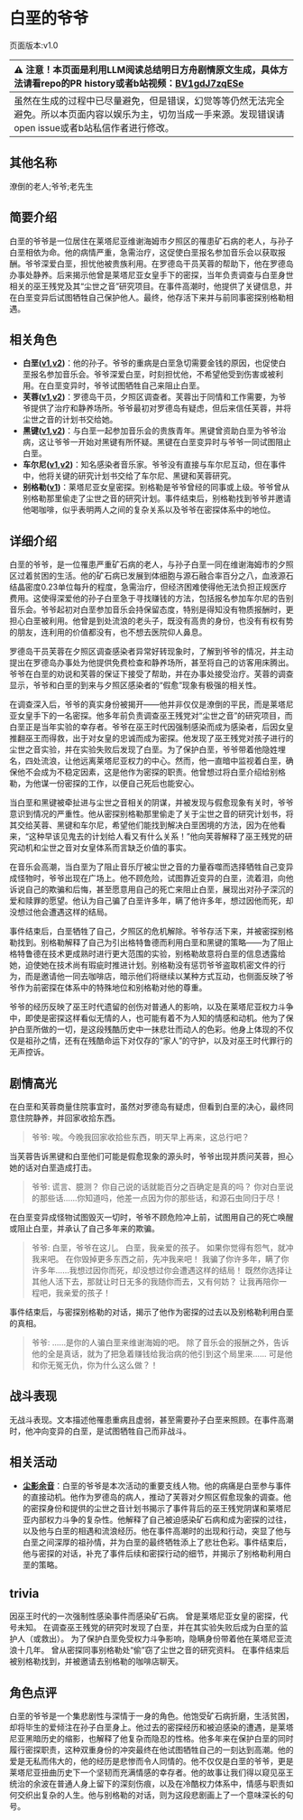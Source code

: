 # 白垩的爷爷
页面版本:v1.0
 

| :warning: 注意！本页面是利用LLM阅读总结明日方舟剧情原文生成，具体方法请看repo的PR history或者b站视频：[BV1gdJ7zqESe](https://www.bilibili.com/video/BV1gdJ7zqESe/)         |
|:----------------------------|
| 虽然在生成的过程中已尽量避免，但是错误，幻觉等等仍然无法完全避免。所以本页面内容以娱乐为主，切勿当成一手来源。发现错误请open issue或者b站私信作者进行修改。|



## 其他名称
潦倒的老人;爷爷;老先生
## 简要介绍
白垩的爷爷是一位居住在莱塔尼亚维谢海姆市夕照区的罹患矿石病的老人，与孙子白垩相依为命。他的病情严重，急需治疗，这促使白垩报名参加音乐会以获取报酬。爷爷深爱白垩，担忧他被贵族利用。在罗德岛干员芙蓉的帮助下，他在罗德岛办事处静养。后来揭示他曾是莱塔尼亚女皇手下的密探，当年负责调查与白垩身世相关的巫王残党及其“尘世之音”研究项目。在事件高潮时，他提供了关键信息，并在白垩变异后试图牺牲自己保护他人。最终，他存活下来并与前同事密探别格勒相遇。
## 相关角色
-   **白垩([v1](extended_char_bai_e.md),[v2](../char_v3/extended_char_bai_e.md))**：他的孙子。爷爷的重病是白垩急切需要金钱的原因，也促使白垩报名参加音乐会。爷爷深爱白垩，时刻担忧他，不希望他受到伤害或被利用。在白垩变异时，爷爷试图牺牲自己来阻止白垩。
-   **芙蓉([v1](char_120_hibisc.md),[v2](../char_v3/char_120_hibisc.md))**：罗德岛干员，夕照区调查者。芙蓉出于同情和工作需要，为爷爷提供了治疗和静养场所。爷爷最初对罗德岛有疑虑，但后来信任芙蓉，并将尘世之音的计划书交给她。
-   **黑键([v1](char_4046_ebnhlz.md),[v2](../char_v3/char_4046_ebnhlz.md))**：与白垩一起参加音乐会的贵族青年。黑键曾资助白垩为爷爷治病，这让爷爷一开始对黑键有所怀疑。黑键在白垩变异时与爷爷一同试图阻止白垩。
-   **车尔尼([v1](char_4047_pianst.md),[v2](../char_v3/char_4047_pianst.md))**：知名感染者音乐家。爷爷没有直接与车尔尼互动，但在事件中，他将关键的研究计划书交给了车尔尼、黑键和芙蓉研究。
-   **别格勒([v1](extended_char_bie_ge_lei.md))**：莱塔尼亚女皇密探。别格勒是爷爷曾经的同事或上级。爷爷曾从别格勒那里偷走了尘世之音的研究计划。事件结束后，别格勒找到爷爷并邀请他喝咖啡，似乎表明两人之间的复杂关系以及爷爷在密探体系中的地位。
## 详细介绍
白垩的爷爷，是一位罹患严重矿石病的老人，与孙子白垩一同在维谢海姆市的夕照区过着贫困的生活。他的矿石病已发展到体细胞与源石融合率百分之八，血液源石结晶密度0.23单位每升的程度，急需治疗，但经济困难使得他无法负担正规医疗费用。这使得深爱他的孙子白垩急于寻找赚钱的方法，包括报名参加车尔尼的告别音乐会。爷爷起初对白垩参加音乐会持保留态度，特别是得知没有物质报酬时，更担心白垩被利用。他曾是到处流浪的老头子，既没有高贵的身份，也没有有权有势的朋友，连利用的价值都没有，也不想去医院仰人鼻息。

罗德岛干员芙蓉在夕照区调查感染者异常好转现象时，了解到爷爷的情况，并主动提出在罗德岛办事处为他提供免费检查和静养场所，甚至将自己的访客用床腾出。爷爷在白垩的劝说和芙蓉的保证下接受了帮助，并在办事处接受治疗。芙蓉的调查显示，爷爷和白垩的到来与夕照区感染者的“假愈”现象有极强的相关性。

在调查深入后，爷爷的真实身份被揭开——他并非仅仅是潦倒的平民，而是莱塔尼亚女皇手下的一名密探。他多年前负责调查巫王残党对“尘世之音”的研究项目，而白垩正是当年实验的幸存者。爷爷在巫王时代因强制感染而成为感染者，后因女皇推翻巫王而得救，出于对女皇的忠诚而成为密探。他发现了巫王残党对孩子进行的尘世之音实验，并在实验失败后发现了白垩。为了保护白垩，爷爷带着他隐姓埋名，四处流浪，让他远离莱塔尼亚权力的中心。然而，他一直暗中监视着白垩，确保他不会成为不稳定因素，这是他作为密探的职责。他曾想过将白垩介绍给别格勒，为他谋一份密探的工作，以便自己死后也能安心。

当白垩和黑键被牵扯进与尘世之音相关的阴谋，并被发现与假愈现象有关时，爷爷意识到情况的严重性。他从密探别格勒那里偷走了关于尘世之音的研究计划书，将其交给芙蓉、黑键和车尔尼，希望他们能找到解决白垩困境的方法，因为在他看来，“这种早该见鬼去的计划给人看又有什么关系！”他向芙蓉解释了巫王残党的研究动机和尘世之音对女皇体系而言缺乏价值的事实。

在音乐会高潮，当白垩为了阻止音乐厅被尘世之音的力量吞噬而选择牺牲自己变异成怪物时，爷爷出现在广场上。他不顾危险，试图靠近变异的白垩，流着泪，向他诉说自己的欺骗和后悔，甚至愿意用自己的死亡来阻止白垩，展现出对孙子深沉的爱和赎罪的愿望。他认为自己骗了白垩许多年，瞒了他许多年，想过因他而死，却没想过他会遭遇这样的结局。

事件结束后，白垩牺牲了自己，夕照区的危机解除。爷爷存活下来，并被密探别格勒找到。别格勒解释了自己为引出格特鲁德而利用白垩和黑键的策略——为了阻止格特鲁德在技术更成熟时进行更大范围的实验，别格勒故意将白垩的信息透露给她，迫使她在技术尚有瑕疵时推进计划。别格勒没有惩罚爷爷盗取机密文件的行为，而是邀请他一同去咖啡店，暗示他们将继续以某种方式互动，也侧面反映了爷爷作为前密探在体系中的特殊地位和别格勒对他的尊重。

爷爷的经历反映了巫王时代遗留的创伤对普通人的影响，以及在莱塔尼亚权力斗争中，即使是密探这样看似无情的人，也可能有着不为人知的情感和动机。他为了保护白垩所做的一切，是这段残酷历史中一抹悲壮而动人的色彩。他身上体现的不仅仅是祖孙之情，还有在残酷命运下对仅存的“家人”的守护，以及对巫王时代罪行的无声控诉。
## 剧情高光
在白垩和芙蓉商量住院事宜时，虽然对罗德岛有疑虑，但看到白垩的决心，最终同意住院静养，并回家收拾东西。
> 爷爷: 唉。今晚我回家收拾些东西，明天早上再来，这总行吧？

当芙蓉告诉黑键和白垩他们可能是假愈现象的源头时，爷爷出现并质问芙蓉，担心她的话对白垩造成打击。
> 爷爷: 谎言、臆测？ 你自己说的话就能百分之百确定是真的吗？ 你对白垩说的那些话......你知道吗，他差一点因为你的那些话，和源石虫同归于尽！

在白垩变异成怪物试图毁灭一切时，爷爷不顾危险冲上前，试图用自己的死亡唤醒或阻止白垩，并承认了自己多年来的欺骗。
> 爷爷: 白垩，爷爷在这儿。 白垩，我亲爱的孩子。 如果你觉得有怨气，就冲我来吧。 在你毁掉更多东西之前，先冲我来吧！ 我骗了你许多年，瞒了你许多年......我想过因你而死，却没想过你会遭遇这样的结局！ 既然你选择让其他人活下去，那就让时日无多的我随你而去，又有何妨？ 让我再陪你一程吧，我亲爱的孩子！

事件结束后，与密探别格勒的对话，揭示了他作为密探的过去以及别格勒利用白垩的真相。
> 爷爷: ......是你的人骗白垩来维谢海姆的吧。 除了音乐会的报酬之外，告诉他的全是真话，就为了把急着赚钱给我治病的他引到这个局里来...... 可是他和你无冤无仇，你为什么这么做？！
## 战斗表现
无战斗表现。文本描述他罹患重病且虚弱，甚至需要孙子白垩来照顾。在事件高潮时，他冲向变异的白垩，是试图牺牲自己而非战斗。
## 相关活动
-   **[尘影余音](../stories/act18side.md)**：白垩的爷爷是本次活动的重要支线人物。他的病痛是白垩参与事件的直接动机。他作为罗德岛的病人，推动了芙蓉对夕照区假愈现象的调查。他的密探身份和提供的尘世之音计划书揭示了事件背后的巫王残党阴谋和莱塔尼亚内部权力斗争的复杂性。他解释了自己被迫感染矿石病和成为密探的过往，以及他与白垩的相遇和流浪经历。他在事件高潮时的出现和行动，突显了他与白垩之间深厚的祖孙情，并为白垩的最终牺牲添上了悲壮色彩。事件结束后，他与密探的对话，补充了事件后续和密探行动的细节，并揭示了别格勒利用白垩的策略。
## trivia
因巫王时代的一次强制性感染事件而感染矿石病。
曾是莱塔尼亚女皇的密探，代号未知。
在调查巫王残党的研究时发现了白垩，并在其实验失败后成为白垩的监护人（或救出）。
为了保护白垩免受权力斗争影响，隐瞒身份带着他在莱塔尼亚流浪十几年。
曾从密探同事别格勒处“偷”窃了尘世之音的研究资料。
在事件结束后被别格勒找到，并被邀请去别格勒的咖啡店聊天。
## 角色点评
白垩的爷爷是一个集悲剧性与深情于一身的角色。他饱受矿石病折磨，生活贫困，却将毕生的爱倾注在孙子白垩身上。他过去的密探经历和被迫感染的遭遇，是莱塔尼亚黑暗历史的缩影，也解释了他复杂而隐忍的性格。他多年来在保护白垩的同时履行密探职责，这种双重身份的冲突最终在他试图牺牲自己的一刻达到高潮。他的爱是无私而伟大的，他的经历是悲惨而令人同情的。他不仅仅是白垩的爷爷，更是莱塔尼亚扭曲历史下一个坚韧而充满情感的幸存者。他的故事让我们得以窥见巫王统治的余波在普通人身上留下的深刻伤痕，以及在冷酷权力体系中，情感与职责如何交织出复杂的人生。他与别格勒的对话，则为这段悲剧画上了一个意味深长的句号。